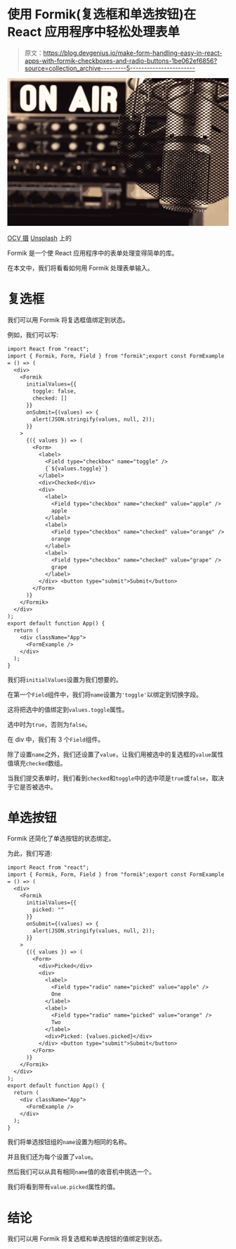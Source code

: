 # 使用 Formik(复选框和单选按钮)在 React 应用程序中轻松处理表单

> 原文：<https://blog.devgenius.io/make-form-handling-easy-in-react-apps-with-formik-checkboxes-and-radio-buttons-1be062ef6856?source=collection_archive---------5----------------------->

![](img/c6bc560a7eb2522b09abb8714952b10c.png)

[OCV 摄](https://unsplash.com/@ocv_photo?utm_source=medium&utm_medium=referral) [Unsplash](https://unsplash.com?utm_source=medium&utm_medium=referral) 上的

Formik 是一个使 React 应用程序中的表单处理变得简单的库。

在本文中，我们将看看如何用 Formik 处理表单输入。

# 复选框

我们可以用 Formik 将复选框值绑定到状态。

例如，我们可以写:

```
import React from "react";
import { Formik, Form, Field } from "formik";export const FormExample = () => (
  <div>
    <Formik
      initialValues={{
        toggle: false,
        checked: []
      }}
      onSubmit={(values) => {
        alert(JSON.stringify(values, null, 2));
      }}
    >
      {({ values }) => (
        <Form>
          <label>
            <Field type="checkbox" name="toggle" />
            {`${values.toggle}`}
          </label>
          <div>Checked</div>
          <div>
            <label>
              <Field type="checkbox" name="checked" value="apple" />
              apple
            </label>
            <label>
              <Field type="checkbox" name="checked" value="orange" />
              orange
            </label>
            <label>
              <Field type="checkbox" name="checked" value="grape" />
              grape
            </label>
          </div> <button type="submit">Submit</button>
        </Form>
      )}
    </Formik>
  </div>
);
export default function App() {
  return (
    <div className="App">
      <FormExample />
    </div>
  );
}
```

我们将`initialValues`设置为我们想要的。

在第一个`Field`组件中，我们将`name`设置为`'toggle'`以绑定到切换字段。

这将把选中的值绑定到`values.toggle`属性。

选中时为`true`，否则为`false`。

在 div 中，我们有 3 个`Field`组件。

除了设置`name`之外，我们还设置了`value`，让我们用被选中的复选框的`value`属性值填充`checked`数组。

当我们提交表单时，我们看到`checked`和`toggle`中的选中项是`true`或`false`，取决于它是否被选中。

# 单选按钮

Formik 还简化了单选按钮的状态绑定。

为此，我们写道:

```
import React from "react";
import { Formik, Form, Field } from "formik";export const FormExample = () => (
  <div>
    <Formik
      initialValues={{
        picked: ""
      }}
      onSubmit={(values) => {
        alert(JSON.stringify(values, null, 2));
      }}
    >
      {({ values }) => (
        <Form>
          <div>Picked</div>
          <div>
            <label>
              <Field type="radio" name="picked" value="apple" />
              One
            </label>
            <label>
              <Field type="radio" name="picked" value="orange" />
              Two
            </label>
            <div>Picked: {values.picked}</div>
          </div> <button type="submit">Submit</button>
        </Form>
      )}
    </Formik>
  </div>
);
export default function App() {
  return (
    <div className="App">
      <FormExample />
    </div>
  );
}
```

我们将单选按钮组的`name`设置为相同的名称。

并且我们还为每个设置了`value`。

然后我们可以从具有相同`name`值的收音机中挑选一个。

我们将看到带有`value.picked`属性的值。

# 结论

我们可以用 Formik 将复选框和单选按钮的值绑定到状态。